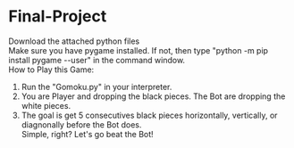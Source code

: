 # Final-Project
Download the attached python files <br/>
Make sure you have pygame installed. If not, then type "python -m pip install pygame --user" in the command window. <br/>
How to Play this Game: <br/>
1. Run the "Gomoku.py" in your interpreter. <br/>
2. You are Player and dropping the black pieces. The Bot are dropping the white pieces.<br/>
3. The goal is get 5 consecutives black pieces horizontally, vertically, or diagnonally before the Bot does. <br/>
Simple, right? Let's go beat the Bot!
